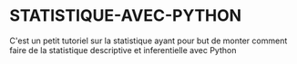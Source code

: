 # STATISTIQUE-AVEC-PYTHON
C'est un petit tutoriel sur la statistique ayant pour but de monter comment faire de la statistique descriptive et inferentielle avec Python
